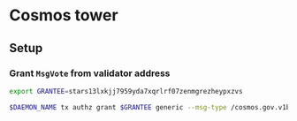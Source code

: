 # Cosmos tower

## Setup 

### Grant `MsgVote` from validator address

```bash
export GRANTEE=stars13lxkjj7959yda7xqrlrf07zenmgrezheypxzvs

$DAEMON_NAME tx authz grant $GRANTEE generic --msg-type /cosmos.gov.v1beta1.MsgVote --from validator --fees 50000ustars
```
